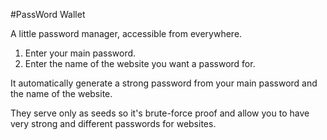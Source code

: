 #PassWord Wallet

A little password manager, accessible from everywhere.

1. Enter your main password.
2. Enter the name of the website you want a password for.

It automatically generate a strong password from your main password and the name of the website. 

They serve only as seeds so it's brute-force proof and allow you to have very strong and different passwords for websites.